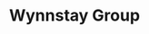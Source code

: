 ---
title: "Wynnstay Group"
url: /llansantffraid-ym-mechain/wynnstay-group/
shop: Landwirtschaftlich
---